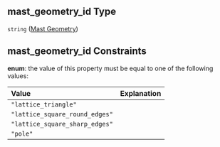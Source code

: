 ## mast_geometry_id Type

`string` ([Mast Geometry](iea43_wra_data_model-properties-measurement-location-measurement-location-properties-mast-properties-properties-mast-geometry.md))

## mast_geometry_id Constraints

**enum**: the value of this property must be equal to one of the following values:

| Value                          | Explanation |
| :----------------------------- | ----------- |
| `"lattice_triangle"`           |             |
| `"lattice_square_round_edges"` |             |
| `"lattice_square_sharp_edges"` |             |
| `"pole"`                       |             |
